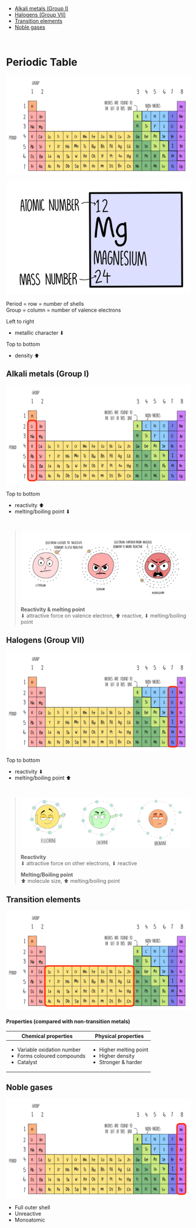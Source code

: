 -   [Alkali metals (Group I)](#alkali-metals-group-i)
-   [Halogens (Group VII)](#halogens-group-vii)
-   [Transition elements](#transition-elements)
-   [Noble gases](#noble-gases)

<br>

# Periodic Table

![The periodic table](images/periodic-table.png)

![Element in a periodic table](images/periodic-table-element.png)

Period = row = number of shells \
Group = column = number of valence electrons

<p></p>
Left to right

-   metallic character ⬇

<p></p>
Top to bottom

-   density ⬆

## Alkali metals (Group I)

![Alkali metals on the periodic table](images/periodic-table-alkali-metals.png)

<p></p>
Top to bottom

-   reactivity ⬆
-   melting/boiling point ⬇

<br>

> ![Reactivity of alkali metals](images/reactivity-of-alkali-metals.png)
>
> **Reactivity & melting point** \
> ⬇ attractive force on valence electron, ⬆ reactive, ⬇ melting/boiling point

## Halogens (Group VII)

![Halogens on the periodic table](images/periodic-table-halogens.png)

<p></p>
Top to bottom

-   reactivity ⬇
-   melting/boiling point ⬆

<br>

> ![Reactivity of halogens](images/reactivity-of-halogens.png)
>
> **Reactivity** \
> ⬇ attractive force on other electrons, ⬇ reactive
>
> **Melting/Boiling point** \
> ⬆ molecule size, ⬆ melting/boiling point

## Transition elements

![Transition elements on the periodic table](images/periodic-table-transition-elements.png)

#### Properties (compared with non-transition metals)

| Chemical properties                                                                           | Physical properties                                                                     |
| --------------------------------------------------------------------------------------------- | --------------------------------------------------------------------------------------- |
| <ul><li>Variable oxidation number</li><li>Forms coloured compounds</li><li>Catalyst</li></ul> | <ul><li>Higher melting point</li><li>Higher density</li><li>Stronger & harder</li></ul> |

## Noble gases

![Noble gases on the periodic table](images/periodic-table-noble-gases.png)

-   Full outer shell
-   Unreactive
-   Monoatomic
